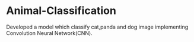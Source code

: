 # Animal-Classification
 Developed a model which classify cat,panda and dog image implementing Convolution Neural Network(CNN).
